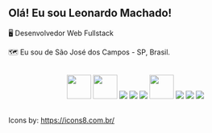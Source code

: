 ##  **Olá! Eu sou Leonardo Machado!** &nbsp;


🖥️ Desenvolvedor Web Fullstack

🗺️ Eu sou de São José dos Campos - SP, Brasil. 

<br/>
<div align="center">
 <img src="https://img.icons8.com/?size=48&id=Fycm8TUhWmFU&format=png&color=000000" width="48px"/>
 <img src="https://img.icons8.com/?size=100&id=1BC75jFEBED6&format=png&color=000000" width="48px"/>
 <img src="https://img.icons8.com/color/48/000000/typescript.png"/> 
 <img src="https://img.icons8.com/fluency/48/000000/node-js.png"/>
 <img src="https://img.icons8.com/color/48/000000/react-native.png"/>
 <img src="https://user-images.githubusercontent.com/83739628/147862683-4309d84b-2adf-4bc3-8ed3-5eb9ed38bffd.png" width="48px">
 <img src="https://img.icons8.com/color/48/000000/html-5--v1.png"/> 
 <img src="https://img.icons8.com/color/48/000000/css3.png"/> 
 <img src="https://img.icons8.com/color/48/000000/javascript--v1.png"/> 
</div>
<br/>
 
 Icons by: https://icons8.com.br/
